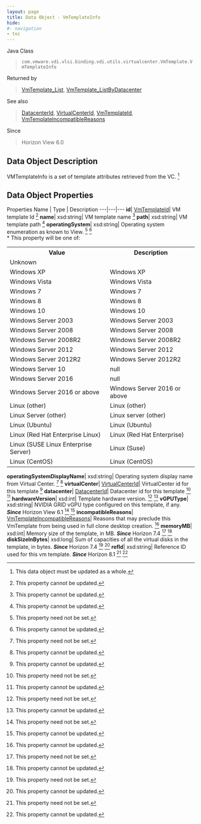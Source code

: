 ```yaml
---
layout: page
title: Data Object - VmTemplateInfo
hide:
#- navigation
- toc
---
```






Java Class
> `com.vmware.vdi.vlsi.binding.vdi.utils.virtualcenter.VmTemplate.VmTemplateInfo`

Returned by
> [VmTemplate_List](vdi.utils.virtualcenter.VmTemplate.md#list), [VmTemplate_ListByDatacenter](vdi.utils.virtualcenter.VmTemplate.md#listByDatacenter)

See also
> [DatacenterId](vdi.entity.DatacenterId.md), [VirtualCenterId](vdi.entity.VirtualCenterId.md), [VmTemplateId](vdi.entity.VmTemplateId.md), [VmTemplateIncompatibleReasons](vdi.utils.virtualcenter.VmTemplate.VmTemplateIncompatibleReasons.md)

Since
> Horizon View 6.0


## Data Object Description

VMTemplateInfo is a set of template attributes retrieved from the VC.
 [^167]



## Data Object Properties
Properties
Name |  Type |  Description
---|---|---
**id**| [VmTemplateId](vdi.entity.VmTemplateId.md)|  VM template Id [^2]
**name**|  xsd:string|  VM template name [^2]
**path**|  xsd:string|  VM template path [^2]
**operatingSystem**|  xsd:string|  Operating system enumeration as known to View. [^1] [^2] <br>* This property will be one of:<br><table><tr><th>Value</th><th>Description</th></tr><tr><td>Unknown</td><td></td></tr><tr><td>Windows XP</td><td>Windows XP</td></tr><tr><td>Windows Vista</td><td>Windows Vista</td></tr><tr><td>Windows 7</td><td>Windows 7</td></tr><tr><td>Windows 8</td><td>Windows 8</td></tr><tr><td>Windows 10</td><td>Windows 10</td></tr><tr><td>Windows Server 2003</td><td>Windows Server 2003</td></tr><tr><td>Windows Server 2008</td><td>Windows Server 2008</td></tr><tr><td>Windows Server 2008R2</td><td>Windows Server 2008R2</td></tr><tr><td>Windows Server 2012</td><td>Windows Server 2012</td></tr><tr><td>Windows Server 2012R2</td><td>Windows Server 2012R2</td></tr><tr><td>Windows Server 10</td><td>null</td></tr><tr><td>Windows Server 2016</td><td>null</td></tr><tr><td>Windows Server 2016 or above</td><td>Windows Server 2016 or above</td></tr><tr><td>Linux (other)</td><td>Linux (other)</td></tr><tr><td>Linux Server (other)</td><td>Linux server (other)</td></tr><tr><td>Linux (Ubuntu)</td><td>Linux (Ubuntu)</td></tr><tr><td>Linux (Red Hat Enterprise Linux)</td><td>Linux (Red Hat Enterprise)</td></tr><tr><td>Linux (SUSE Linux Enterprise Server)</td><td>Linux (Suse)</td></tr><tr><td>Linux (CentOS)</td><td>Linux (CentOS)</td></tr></table>
**operatingSystemDisplayName**|  xsd:string|  Operating system display name from Virtual Center. [^1] [^2]
**virtualCenter**| [VirtualCenterId](vdi.entity.VirtualCenterId.md)|  VirtualCenter id for this template [^2]
**datacenter**| [DatacenterId](vdi.entity.DatacenterId.md)|  Datacenter id for this template [^1] [^2]
**hardwareVersion**|  xsd:int|  Template hardware version. [^1] [^2]
**vGPUType**|  xsd:string|  NVIDIA GRID vGPU type configured on this template, if any.  **_Since_** Horizon View 6.1 [^1] [^2]
**incompatibleReasons**| [VmTemplateIncompatibleReasons](vdi.utils.virtualcenter.VmTemplate.VmTemplateIncompatibleReasons.md)|  Reasons that may preclude this VmTemplate from being used in full clone desktop creation. [^2]
**memoryMB**|  xsd:int|  Memory size of the template, in MB.  **_Since_** Horizon 7.4 [^1] [^2]
**diskSizeInBytes**|  xsd:long|  Sum of capacities of all the virtual disks in the template, in bytes.  **_Since_** Horizon 7.4 [^1] [^2]
**refId**|  xsd:string|  Reference ID used for this vm template.  **_Since_** Horizon 8.1 [^1] [^2]


 


[^1]: This property need not be set.
[^2]: This property cannot be updated.
[^167]: This data object must be updated as a whole.